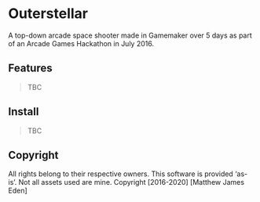# Outerstellar
A top-down arcade space shooter made in Gamemaker over 5 days as part of an Arcade Games Hackathon in July 2016.

## Features
> TBC

## Install
> TBC

## Copyright
All rights belong to their respective owners. This software is provided ‘as-is’. Not all assets used are mine.
Copyright [2016-2020] [Matthew James Eden]
